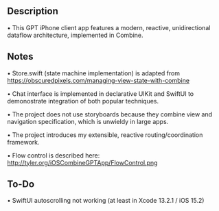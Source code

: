## Description

• This GPT iPhone client app features a modern, reactive, unidirectional dataflow architecture, implemented in Combine.

## Notes

• Store.swift (state machine implementation) is adapted from https://obscuredpixels.com/managing-view-state-with-combine

• Chat interface is implemented in declarative UIKit and SwiftUI to demonostrate integration of both popular techniques.

• The project does not use storyboards because they combine view and navigation specification, which is unwieldy in large apps.

• The project introduces my extensible, reactive routing/coordination framework.

• Flow control is described here: http://tyler.org/iOSCombineGPTApp/FlowControl.png
  
## To-Do

• SwiftUI autoscrolling not working (at least in Xcode 13.2.1 / iOS 15.2)
